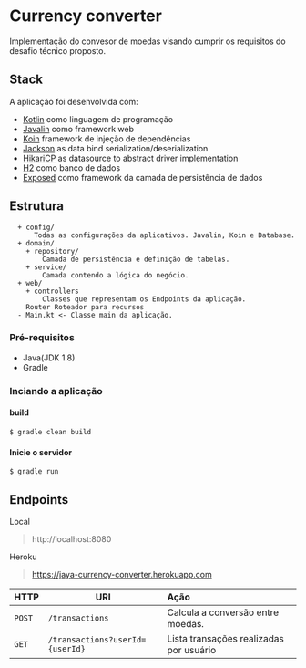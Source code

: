# Currency converter

Implementação do convesor de moedas visando cumprir os requisitos do desafio técnico proposto.


## Stack

A aplicação foi desenvolvida com:

- [Kotlin](https://github.com/JetBrains/kotlin) como linguagem de programação
- [Javalin](https://github.com/tipsy/javalin) como framework web
- [Koin](https://github.com/InsertKoinIO/koin) framework de injeção de dependências
- [Jackson](https://github.com/FasterXML/jackson-module-kotlin) as data bind serialization/deserialization
- [HikariCP](https://github.com/brettwooldridge/HikariCP) as datasource to abstract driver implementation
- [H2](https://github.com/h2database/h2database) como banco de dados
- [Exposed](https://github.com/JetBrains/Exposed) como framework da camada de persistência de dados

## Estrutura
      + config/
          Todas as configurações da aplicativos. Javalin, Koin e Database.
      + domain/
        + repository/
            Camada de persistência e definição de tabelas.
        + service/
            Camada contendo a lógica do negócio.
      + web/
        + controllers
            Classes que representam os Endpoints da aplicação.
        Router Roteador para recursos
      - Main.kt <- Classe main da aplicação.


### Pré-requisitos
-  Java(JDK 1.8)
-  Gradle


### Inciando a aplicação

#### build
```
$ gradle clean build
```

#### Inicie o servidor
```
$ gradle run
```

## Endpoints

Local
> http://localhost:8080

Heroku
> https://jaya-currency-converter.herokuapp.com

| HTTP        | URI           | Ação  |
| ------------- |-------------|:-----|
| `POST` | `/transactions` | Calcula a conversão entre moedas.|
| `GET` | `/transactions?userId={userId}` | Lista transações realizadas por usuário |

